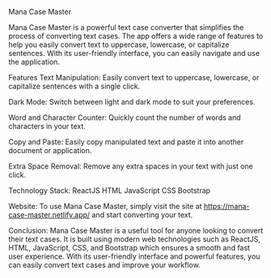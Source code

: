 Mana Case Master

Mana Case Master is a powerful text case converter that simplifies the process of converting text cases. The app offers a wide range of features to help you easily convert text to uppercase, lowercase, or capitalize sentences. With its user-friendly interface, you can easily navigate and use the application.

Features
Text Manipulation: Easily convert text to uppercase, lowercase, or capitalize sentences with a single click.

Dark Mode: Switch between light and dark mode to suit your preferences.

Word and Character Counter: Quickly count the number of words and characters in your text.

Copy and Paste: Easily copy manipulated text and paste it into another document or application. 

Extra Space Removal: Remove any extra spaces in your text with just one click.

Technology Stack:
ReactJS
HTML
JavaScript
CSS
Bootstrap

Website:
To use Mana Case Master, simply visit the site at https://mana-case-master.netlify.app/ and start converting your text.

Conclusion:
Mana Case Master is a useful tool for anyone looking to convert their text cases. It is built using modern web technologies such as ReactJS, HTML, JavaScript, CSS, and Bootstrap which ensures a smooth and fast user experience. With its user-friendly interface and powerful features, you can easily convert text cases and improve your workflow.